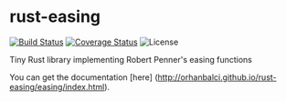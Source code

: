 # rust-easing
[![Build Status](https://travis-ci.org/orhanbalci/rust-easing.svg?branch=master)](https://travis-ci.org/orhanbalci/rust-easing)
[![Coverage Status](https://coveralls.io/repos/github/orhanbalci/rust-easing/badge.svg?branch=master)](https://coveralls.io/github/orhanbalci/rust-easing?branch=master)
![License](https://img.shields.io/github/license/orhanbalci/rust-easing.svg)


Tiny Rust library implementing Robert Penner's easing functions

You can get the documentation [here] (http://orhanbalci.github.io/rust-easing/easing/index.html).
